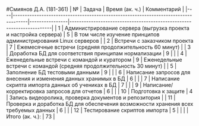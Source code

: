 #Смиянов Д.А. (181-361)
| №  | Задача                                                                             | Время (ак. ч.) | Комментарий                                                          |
|----|------------------------------------------------------------------------------------|----------------|----------------------------------------------------------------------|
| 1  | Администрирование сервера (выгрузка проекта и настройка сервера)                   | 5              | В том числе изучение принципов администрирования Linux серверов      |
| 2  | Встречи с заказчиком проекта                                                       | 7              | Ежемесячные встречи (средняя продолжительность 60 минут)             |
| 3  | Доработка БД для соответствия принципам нормализации                               | 9              |                                                                      |
| 4  | Еженедельные встречи с командой и куратором                                        | 9              | Еженедельные встречи с командой (средняя продолжительность 30 минут) |
| 5  | Заполнение БД тестовыми данными                                                    | 9              |                                                                      |
| 6  | Написание запросов для внесения и изменения данных хранимых в БД                   | 6              |                                                                      |
| 7  | Написание скрипта импорта данных об учениках в БД                                  | 7              |                                                                      |
| 9  | Написание/корректировка запросов для отчетов                                       | 6              |                                                                      |
| 10 | Подготовка к защите                                                                | 4              | Запись видеоролика, проверка документов и репозитория                |
| 11 | Проверка и доработка БД для обеспечения возможности хранения всех требуемых данных | 6              |                                                                      |
| 12 | Тестирование скриптов импорта                                                      | 5              |                                                                      |
|    | Итого (ак. ч.):                                                                    | 73             |